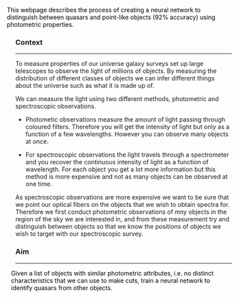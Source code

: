 <p style="color:black;margin-left: -20px;">This webpage describes the process of creating a neural network to distinguish between quasars and point-like objects (92% accuracy) using photometric properties.</p>

### Context
***

To measure properties of our universe galaxy surveys set up large telescopes to observe the light of millions of objects. By measuring the distribution of different classes of objects we can infer different things about the universe such as what it is made up of. 

We can measure the light using two different methods, photometric and spectroscopic observations. 

+ Photometic observations measure the amount of light passing through coloured filters. Therefore you will get the intensity of light but only as a function of a few wavelengths. However you can observe many objects at once.

+ For spectroscopic observations the light travels through a spectrometer and you recover the continuous intensity of light as a function of wavelength. For each object you get a lot more information but this method is more expensive and not as many objects can be observed at one time.

As spectroscopic observations are more expensive we want to be sure that we point our optical fibers on the objects that we wish to obtain spectra for. Therefore we first conduct photometric observations of mny objects in the region of the sky we are interested in, and from these measurement try and distinguish between objects so that we know the positions of objects we wish to target with our spectroscopic survey.


### Aim 
***

<p style="color:black;margin-left: -10px;">Given a list of objects with similar photometric attributes, i.e. no distinct characteristics that we can use to make cuts, train a neural network to identify quasars from other objects. </p>


